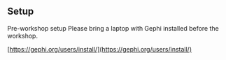## Setup 

Pre-workshop setup
Please bring a laptop with Gephi installed before the workshop.

[https://gephi.org/users/install/](https://gephi.org/users/install/)

